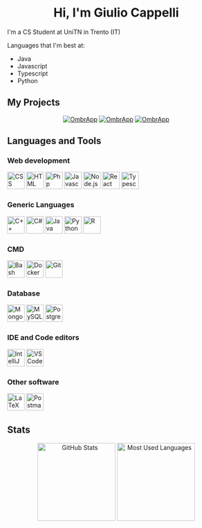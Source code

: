 <h1 align="center">Hi, I'm Giulio Cappelli</h1>
 
I'm a CS Student at UniTN in Trento (IT)

Languages that I'm best at:
- Java
- Javascript
- Typescript
- Python

## My Projects

<div align="center">

[![OmbrApp](https://github-readme-stats.vercel.app/api/pin/?username=Giulio-Cappelli&repo=OmbrAPP&theme=dark&bg_color=0d1117&hide_border=true)](https://github.com/Giulio-Cappelli/OmbrAPP)
[![OmbrApp](https://github-readme-stats.vercel.app/api/pin/?username=Giulio-Cappelli&repo=eat-drink-list&theme=dark&bg_color=0d1117&hide_border=true)](https://github.com/Giulio-Cappelli/eat-drink-list)
[![OmbrApp](https://github-readme-stats.vercel.app/api/pin/?username=Giulio-Cappelli&repo=converter-svg-react&theme=dark&bg_color=0d1117&hide_border=true)](https://github.com/Giulio-Cappelli/converter-svg-react)

</div>

## Languages and Tools

### Web development
<img alt="CSS" src="https://user-images.githubusercontent.com/25181517/183898674-75a4a1b1-f960-4ea9-abcb-637170a00a75.png" width=40 height=40/>
<img alt="HTML" src="https://user-images.githubusercontent.com/25181517/192158954-f88b5814-d510-4564-b285-dff7d6400dad.png" width=40 height=40/>
<img alt="Php" src="https://user-images.githubusercontent.com/25181517/183570228-6a040b9f-3ddf-47a2-a201-743121dac664.png" width=40 height=40/>
<img alt="Javascript" src="https://user-images.githubusercontent.com/25181517/117447155-6a868a00-af3d-11eb-9cfe-245df15c9f3f.png" width=40 height=40/>
<img alt="Node.js" src="https://user-images.githubusercontent.com/25181517/183568594-85e280a7-0d7e-4d1a-9028-c8c2209e073c.png" width=40 height=40/>
<img alt="React" src="https://user-images.githubusercontent.com/25181517/183897015-94a058a6-b86e-4e42-a37f-bf92061753e5.png" width=40 height=40/>
<img alt="Typescript" src="https://user-images.githubusercontent.com/25181517/183890598-19a0ac2d-e88a-4005-a8df-1ee36782fde1.png" width=40 height=40/>

### Generic Languages
<img alt="C++" src="https://user-images.githubusercontent.com/25181517/192106073-90fffafe-3562-4ff9-a37e-c77a2da0ff58.png" width=40 height=40/>
<img alt="C#" src="https://user-images.githubusercontent.com/25181517/121405384-444d7300-c95d-11eb-959f-913020d3bf90.png" width=40 height=40/>
<img alt="Java" src="https://user-images.githubusercontent.com/25181517/117201156-9a724800-adec-11eb-9a9d-3cd0f67da4bc.png" width=40 height=40/>
<img alt="Python" src="https://user-images.githubusercontent.com/25181517/183423507-c056a6f9-1ba8-4312-a350-19bcbc5a8697.png" width=40 height=40/>
<img alt="R" src="https://cdn.jsdelivr.net/gh/devicons/devicon@latest/icons/r/r-original.svg" width=40 height=40/>

### CMD
<img alt="Bash" src="https://user-images.githubusercontent.com/25181517/192158606-7c2ef6bd-6e04-47cf-b5bc-da2797cb5bda.png" width=40 height=40/>
<img alt="Docker" src="https://user-images.githubusercontent.com/25181517/117207330-263ba280-adf4-11eb-9b97-0ac5b40bc3be.png" width=40 height=40/>
<img alt="Git" src="https://cdn.jsdelivr.net/gh/devicons/devicon@latest/icons/git/git-original.svg" width=40 height=40/>

### Database
<img alt="MongoDB" src="https://user-images.githubusercontent.com/25181517/182884177-d48a8579-2cd0-447a-b9a6-ffc7cb02560e.png" width=40 height=40/>  
<img alt="MySQL" src="https://user-images.githubusercontent.com/25181517/183896128-ec99105a-ec1a-4d85-b08b-1aa1620b2046.png" width=40 height=40/>  
<img alt="PostgreSQL" src="https://user-images.githubusercontent.com/25181517/117208740-bfb78400-adf5-11eb-97bb-09072b6bedfc.png" width=40 height=40/>

### IDE and Code editors
<img alt="IntelliJ" src="https://user-images.githubusercontent.com/25181517/192108890-200809d1-439c-4e23-90d3-b090cf9a4eea.png" width=40 height=40/>
<img alt="VSCode" src="https://user-images.githubusercontent.com/25181517/192108891-d86b6220-e232-423a-bf5f-90903e6887c3.png" width=40 height=40/>

### Other software
<img alt="LaTeX" src="https://cdn.jsdelivr.net/gh/devicons/devicon@latest/icons/latex/latex-original.svg" width=40 height=40/> 
<img alt="Postman" src="https://user-images.githubusercontent.com/25181517/192109061-e138ca71-337c-4019-8d42-4792fdaa7128.png" width=40 height=40/>

## Stats

<div align="center">
  <img height="180rem" alt="GitHub Stats" src="https://github-readme-stats.vercel.app/api?username=Giulio-Cappelli&show_icons=true&theme=dark&count_private=true&bg_color=0d1117&hide_border=true"/>
  <img height="180em" alt="Most Used Languages" src="https://github-readme-stats.vercel.app/api/top-langs/?username=Giulio-Cappelli&layout=compact&langs_count-16&theme=dark&bg_color=0d1117&hide_border=true"/>
</div>

